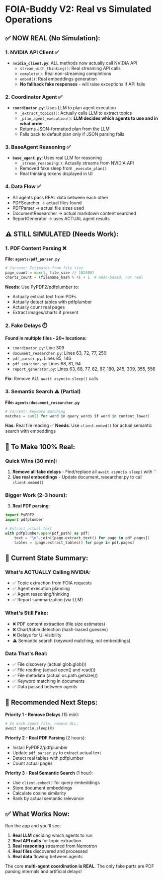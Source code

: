 # FOIA-Buddy V2: Real vs Simulated Operations

## ✅ NOW REAL (No Simulation):

### 1. **NVIDIA API Client** ✅
- **`nvidia_client.py`**: ALL methods now actually call NVIDIA API
  - `stream_with_thinking()`: Real streaming API calls
  - `complete()`: Real non-streaming completions
  - `embed()`: Real embeddings generation
  - **No fallback fake responses** - will raise exceptions if API fails

### 2. **Coordinator Agent** ✅
- **`coordinator.py`**: Uses LLM to plan agent execution
  - `_extract_topics()`: Actually calls LLM to extract topics
  - `_plan_agent_execution()`: **LLM decides which agents to use and in what order**
  - Returns JSON-formatted plan from the LLM
  - Falls back to default plan only if JSON parsing fails

### 3. **BaseAgent Reasoning** ✅
- **`base_agent.py`**: Uses real LLM for reasoning
  - `_stream_reasoning()`: Actually streams from NVIDIA API
  - Removed fake sleep from `_execute_plan()`
  - Real thinking tokens displayed in UI

### 4. **Data Flow** ✅
- All agents pass REAL data between each other
- PDFSearcher → actual files found
- PDFParser → actual file sizes used
- DocumentResearcher → actual markdown content searched
- ReportGenerator → uses ACTUAL agent results

## ⚠️ STILL SIMULATED (Needs Work):

### 1. **PDF Content Parsing** ❌
**File: `agents/pdf_parser.py`**
```python
# Current: Estimates from file size
page_count = max(1, file_size // 102400)
charts_count = (filename_hash % 4) + 1  # Hash-based, not real
```

**Needs**: Use PyPDF2/pdfplumber to:
- Actually extract text from PDFs
- Actually detect tables with pdfplumber
- Actually count real pages
- Extract images/charts if present

### 2. **Fake Delays** ⏱️
**Found in multiple files - 20+ locations:**
- `coordinator.py`: Line 309
- `document_researcher.py`: Lines 63, 72, 77, 250
- `pdf_parser.py`: Lines 85, 146
- `pdf_searcher.py`: Lines 68, 81, 94
- `report_generator.py`: Lines 63, 68, 77, 82, 87, 180, 245, 309, 355, 556

**Fix**: Remove ALL `await asyncio.sleep()` calls

### 3. **Semantic Search** ⚠️ (Partial)
**File: `agents/document_researcher.py`**
```python
# Current: Keyword matching
matches = sum(1 for word in query_words if word in content_lower)
```

**Has**: Real file reading ✅
**Needs**: Use `client.embed()` for actual semantic search with embeddings

## 🎯 To Make 100% Real:

### Quick Wins (30 min):
1. **Remove all fake delays** - Find/replace all `await asyncio.sleep(` with ``
2. **Use real embeddings** - Update document_researcher.py to call `client.embed()`

### Bigger Work (2-3 hours):
3. **Real PDF parsing**:
```python
import PyPDF2
import pdfplumber

# Extract actual text
with pdfplumber.open(pdf_path) as pdf:
    text = "\n".join([page.extract_text() for page in pdf.pages])
    tables = [page.extract_tables() for page in pdf.pages]
```

## 📝 Current State Summary:

### What's ACTUALLY Calling NVIDIA:
- ✅ Topic extraction from FOIA requests
- ✅ Agent execution planning
- ✅ Agent reasoning/thinking
- ✅ Report summarization (via LLM)

### What's Still Fake:
- ❌ PDF content extraction (file size estimates)
- ❌ Chart/table detection (hash-based guesses)
- ❌ Delays for UI visibility
- ⚠️ Semantic search (keyword matching, not embeddings)

### Data That's Real:
- ✅ File discovery (actual glob.glob())
- ✅ File reading (actual open() and read())
- ✅ File metadata (actual os.path.getsize())
- ✅ Keyword matching in documents
- ✅ Data passed between agents

## 🚀 Recommended Next Steps:

**Priority 1 - Remove Delays** (15 min):
```bash
# In each agent file, remove ALL:
await asyncio.sleep(X)
```

**Priority 2 - Real PDF Parsing** (2 hours):
- Install PyPDF2/pdfplumber
- Update `pdf_parser.py` to extract actual text
- Detect real tables with pdfplumber
- Count actual pages

**Priority 3 - Real Semantic Search** (1 hour):
- Use `client.embed()` for query embeddings
- Store document embeddings
- Calculate cosine similarity
- Rank by actual semantic relevance

## ✅ What Works Now:

Run the app and you'll see:
1. **Real LLM** deciding which agents to run
2. **Real API calls** for topic extraction
3. **Real reasoning** streamed from Nemotron
4. **Real files** discovered and processed
5. **Real data** flowing between agents

The core **multi-agent coordination is REAL**. The only fake parts are PDF parsing internals and artificial delays!
